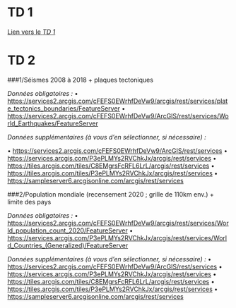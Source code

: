 # TD 1

[Lien vers le *TD 1*](https://japalenos.github.io/JS-API/) 

# TD 2

###1/Séismes 2008 à 2018 + plaques tectoniques

*Données obligatoires :*
•	https://services2.arcgis.com/cFEFS0EWrhfDeVw9/arcgis/rest/services/plate_tectonics_boundaries/FeatureServer
•	https://services2.arcgis.com/cFEFS0EWrhfDeVw9/ArcGIS/rest/services/World_Earthquakes/FeatureServer

*Données supplémentaires (à vous d’en sélectionner, si nécessaire) :*

•	https://services2.arcgis.com/cFEFS0EWrhfDeVw9/ArcGIS/rest/services 
•	https://services.arcgis.com/P3ePLMYs2RVChkJx/arcgis/rest/services
•	https://tiles.arcgis.com/tiles/C8EMgrsFcRFL6LrL/arcgis/rest/services 
•	https://tiles.arcgis.com/tiles/P3ePLMYs2RVChkJx/arcgis/rest/services
•	https://sampleserver6.arcgisonline.com/arcgis/rest/services

###2/Population mondiale (recensement 2020 ; grille de 110km env.) + limite des pays

*Données obligatoires :*
•	https://services2.arcgis.com/cFEFS0EWrhfDeVw9/arcgis/rest/services/World_population_count_2020/FeatureServer
•	https://services.arcgis.com/P3ePLMYs2RVChkJx/arcgis/rest/services/World_Countries_(Generalized)/FeatureServer

*Données supplémentaires (à vous d’en sélectionner, si nécessaire) :*
•	https://services2.arcgis.com/cFEFS0EWrhfDeVw9/ArcGIS/rest/services 
•	https://services.arcgis.com/P3ePLMYs2RVChkJx/arcgis/rest/services
•	https://tiles.arcgis.com/tiles/C8EMgrsFcRFL6LrL/arcgis/rest/services 
•	https://tiles.arcgis.com/tiles/P3ePLMYs2RVChkJx/arcgis/rest/services
•	https://sampleserver6.arcgisonline.com/arcgis/rest/services
